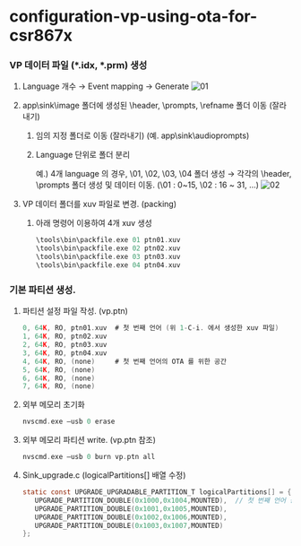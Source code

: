 # configuration-vp-using-ota-for-csr867x

### VP 데이터 파일 (\*.idx, \*.prm) 생성
1. Language 개수 → Event mapping → Generate
![01](https://user-images.githubusercontent.com/26864945/55311980-5854da80-549f-11e9-9773-55d2b6e4e1a4.PNG)

1. app\sink\image 폴더에 생성된 \header, \prompts, \refname 폴더 이동 (잘라내기)
   1. 임의 지정 폴더로 이동 (잘라내기) (예. app\sink\audioprompts)
   1. Language 단위로 폴더 분리
   
      예.) 4개 language 의 경우, \01, \02, \03, \04 폴더 생성
      → 각각의 \header, \prompts 폴더 생성 및 데이터 이동. (\01 : 0~15, \02 : 16 ~ 31, …)
      ![02](https://user-images.githubusercontent.com/26864945/55312009-67d42380-549f-11e9-8325-9265c007c2ad.PNG)

1. VP 데이터 폴더를 xuv 파일로 변경. (packing)
   1. 아래 명령어 이용하여 4개 xuv 생성
      ```c
      \tools\bin\packfile.exe 01 ptn01.xuv
      \tools\bin\packfile.exe 02 ptn02.xuv
      \tools\bin\packfile.exe 03 ptn03.xuv
      \tools\bin\packfile.exe 04 ptn04.xuv
      ```

### 기본 파티션 생성.
1. 파티션 설정 파일 작성. (vp.ptn)
   ```c
   0, 64K, RO, ptn01.xuv  # 첫 번째 언어 (위 1-C-i. 에서 생성한 xuv 파일)
   1, 64K, RO, ptn02.xuv
   2, 64K, RO, ptn03.xuv
   3, 64K, RO, ptn04.xuv
   4, 64K, RO, (none)     # 첫 번째 언어의 OTA 를 위한 공간
   5, 64K, RO, (none)
   6, 64K, RO, (none)
   7, 64K, RO, (none)
   ```

1. 외부 메모리 초기화
   ```c
   nvscmd.exe –usb 0 erase
   ```

1. 외부 메모리 파티션 write. (vp.ptn 참조)
   ```c
   nvscmd.exe –usb 0 burn vp.ptn all
   ```

1. Sink_upgrade.c (logicalPartitions[] 배열 수정)
   ```c
   static const UPGRADE_UPGRADABLE_PARTITION_T logicalPartitions[] = {
      UPGRADE_PARTITION_DOUBLE(0x1000,0x1004,MOUNTED),  // 첫 번째 언어 공간
      UPGRADE_PARTITION_DOUBLE(0x1001,0x1005,MOUNTED),
      UPGRADE_PARTITION_DOUBLE(0x1002,0x1006,MOUNTED),
      UPGRADE_PARTITION_DOUBLE(0x1003,0x1007,MOUNTED)
   };
   ```
     
